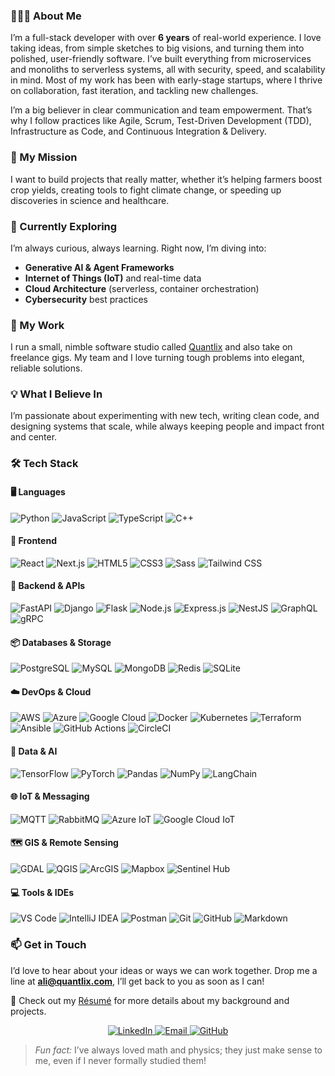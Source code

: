 ### 👨🏻‍💻 About Me
I’m a full-stack developer with over **6 years** of real-world experience. I love taking ideas, from simple sketches to big visions, and turning them into polished, user-friendly software. I’ve built everything from microservices and monoliths to serverless systems, all with security, speed, and scalability in mind. Most of my work has been with early-stage startups, where I thrive on collaboration, fast iteration, and tackling new challenges.

I’m a big believer in clear communication and team empowerment. That’s why I follow practices like Agile, Scrum, Test-Driven Development (TDD), Infrastructure as Code, and Continuous Integration & Delivery.  

### 🚀 My Mission
I want to build projects that really matter, whether it’s helping farmers boost crop yields, creating tools to fight climate change, or speeding up discoveries in science and healthcare.

### 🌱 Currently Exploring
I’m always curious, always learning. Right now, I’m diving into:
- **Generative AI & Agent Frameworks**  
- **Internet of Things (IoT)** and real-time data  
- **Cloud Architecture** (serverless, container orchestration)  
- **Cybersecurity** best practices  

### 💼 My Work
I run a small, nimble software studio called [Quantlix](https://www.quantlix.com) and also take on freelance gigs. My team and I love turning tough problems into elegant, reliable solutions.

### 💡 What I Believe In
I’m passionate about experimenting with new tech, writing clean code, and designing systems that scale, while always keeping people and impact front and center.

### 🛠 Tech Stack
#### 🖥️ Languages
![Python](https://img.shields.io/badge/-Python-3776AB?style=for-the-badge&logo=python)
![JavaScript](https://img.shields.io/badge/-JavaScript-F7DF1E?style=for-the-badge&logo=javascript)
![TypeScript](https://img.shields.io/badge/-TypeScript-3178C6?style=for-the-badge&logo=typescript)
![C++](https://img.shields.io/badge/-C++-00599C?style=for-the-badge&logo=c%2B%2B)

#### 🔧 Frontend
![React](https://img.shields.io/badge/-React-61DAFB?style=for-the-badge&logo=react)
![Next.js](https://img.shields.io/badge/-Next.js-000000?style=for-the-badge&logo=next.js)
![HTML5](https://img.shields.io/badge/-HTML5-E34F26?style=for-the-badge&logo=html5)
![CSS3](https://img.shields.io/badge/-CSS3-1572B6?style=for-the-badge&logo=css3)
![Sass](https://img.shields.io/badge/-Sass-CC6699?style=for-the-badge&logo=sass)
![Tailwind CSS](https://img.shields.io/badge/-Tailwind_CSS-06B6D4?style=for-the-badge&logo=tailwind-css)

#### 🚀 Backend & APIs
![FastAPI](https://img.shields.io/badge/-FastAPI-009688?style=for-the-badge&logo=fastapi)
![Django](https://img.shields.io/badge/-Django-092E20?style=for-the-badge&logo=django)
![Flask](https://img.shields.io/badge/-Flask-000000?style=for-the-badge&logo=flask)
![Node.js](https://img.shields.io/badge/-Node.js-339933?style=for-the-badge&logo=node.js)
![Express.js](https://img.shields.io/badge/-Express.js-000000?style=for-the-badge&logo=express)
![NestJS](https://img.shields.io/badge/-NestJS-E0234E?style=for-the-badge&logo=nestjs)
![GraphQL](https://img.shields.io/badge/-GraphQL-E10098?style=for-the-badge&logo=graphql)
![gRPC](https://img.shields.io/badge/-gRPC-5282B5?style=for-the-badge&logo=grpc)

#### 📦 Databases & Storage
![PostgreSQL](https://img.shields.io/badge/-PostgreSQL-316192?style=for-the-badge&logo=postgresql)
![MySQL](https://img.shields.io/badge/-MySQL-4479A1?style=for-the-badge&logo=mysql)
![MongoDB](https://img.shields.io/badge/-MongoDB-47A248?style=for-the-badge&logo=mongodb)
![Redis](https://img.shields.io/badge/-Redis-DC382D?style=for-the-badge&logo=redis)
![SQLite](https://img.shields.io/badge/-SQLite-003B57?style=for-the-badge&logo=sqlite)

#### ☁️ DevOps & Cloud
![AWS](https://img.shields.io/badge/-AWS-232F3E?style=for-the-badge&logo=amazon-aws)
![Azure](https://img.shields.io/badge/-Azure-0078D4?style=for-the-badge&logo=microsoft-azure)
![Google Cloud](https://img.shields.io/badge/-GCP-4285F4?style=for-the-badge&logo=google-cloud)
![Docker](https://img.shields.io/badge/-Docker-2496ED?style=for-the-badge&logo=docker)
![Kubernetes](https://img.shields.io/badge/-Kubernetes-326CE5?style=for-the-badge&logo=kubernetes)
![Terraform](https://img.shields.io/badge/-Terraform-623CE4?style=for-the-badge&logo=terraform)
![Ansible](https://img.shields.io/badge/-Ansible-EE0000?style=for-the-badge&logo=ansible)
![GitHub Actions](https://img.shields.io/badge/-GitHub_Actions-2088FF?style=for-the-badge&logo=github-actions)
![CircleCI](https://img.shields.io/badge/-CircleCI-343434?style=for-the-badge&logo=circleci)

#### 🤖 Data & AI
![TensorFlow](https://img.shields.io/badge/-TensorFlow-FF6F00?style=for-the-badge&logo=tensorflow)
![PyTorch](https://img.shields.io/badge/-PyTorch-EE4C2C?style=for-the-badge&logo=pytorch)
![Pandas](https://img.shields.io/badge/-Pandas-150458?style=for-the-badge&logo=pandas)
![NumPy](https://img.shields.io/badge/-NumPy-013243?style=for-the-badge&logo=numpy)
![LangChain](https://img.shields.io/badge/-LangChain-000000?style=for-the-badge)

#### 🌐 IoT & Messaging
![MQTT](https://img.shields.io/badge/-MQTT-3776AB?style=for-the-badge&logo=mqtt)
![RabbitMQ](https://img.shields.io/badge/-RabbitMQ-FF6600?style=for-the-badge&logo=rabbitmq)
![Azure IoT](https://img.shields.io/badge/-Azure_IoT-0089D6?style=for-the-badge&logo=microsoft-azure)
![Google Cloud IoT](https://img.shields.io/badge/-GCP_IoT-4285F4?style=for-the-badge&logo=google-cloud)

#### 🗺️ GIS & Remote Sensing
![GDAL](https://img.shields.io/badge/-GDAL-4B824E?style=for-the-badge&logo=gis)
![QGIS](https://img.shields.io/badge/-QGIS-589632?style=for-the-badge&logo=qgis)
![ArcGIS](https://img.shields.io/badge/-ArcGIS-0079C1?style=for-the-badge&logo=esri)
![Mapbox](https://img.shields.io/badge/-Mapbox-000000?style=for-the-badge&logo=mapbox)
![Sentinel Hub](https://img.shields.io/badge/-Sentinel_Hub-1F7ED0?style=for-the-badge&logo=liferay)

#### 💻 Tools & IDEs
![VS Code](https://img.shields.io/badge/-VS%20Code-007ACC?style=for-the-badge&logo=visual-studio-code)
![IntelliJ IDEA](https://img.shields.io/badge/-IntelliJ_IDEA-000000?style=for-the-badge&logo=intellij-idea)
![Postman](https://img.shields.io/badge/-Postman-FF6C37?style=for-the-badge&logo=postman)
![Git](https://img.shields.io/badge/-Git-F05032?style=for-the-badge&logo=git)
![GitHub](https://img.shields.io/badge/-GitHub-181717?style=for-the-badge&logo=github)
![Markdown](https://img.shields.io/badge/-Markdown-000000?style=for-the-badge&logo=markdown)



### 📫 Get in Touch
I’d love to hear about your ideas or ways we can work together. Drop me a line at **ali@quantlix.com**, I’ll get back to you as soon as I can!

📄 Check out my [Résumé](#) for more details about my background and projects.

<p align="center">
  <a href="https://www.linkedin.com/in/AliMuhammadOfficial">
    <img src="https://img.shields.io/badge/LinkedIn-0A66C2?style=for-the-badge&logo=linkedin&logoColor=white" alt="LinkedIn">
  </a>
  <a href="mailto:ali@quantlix.com">
    <img src="https://img.shields.io/badge/Email-D14836?style=for-the-badge&logo=gmail&logoColor=white" alt="Email">
  </a>
  <a href="https://github.com/AliMuhammadOfficial">
    <img src="https://img.shields.io/badge/GitHub-181717?style=for-the-badge&logo=github&logoColor=white" alt="GitHub">
  </a>
</p>

> *Fun fact:* I’ve always loved math and physics; they just make sense to me, even if I never formally studied them!
